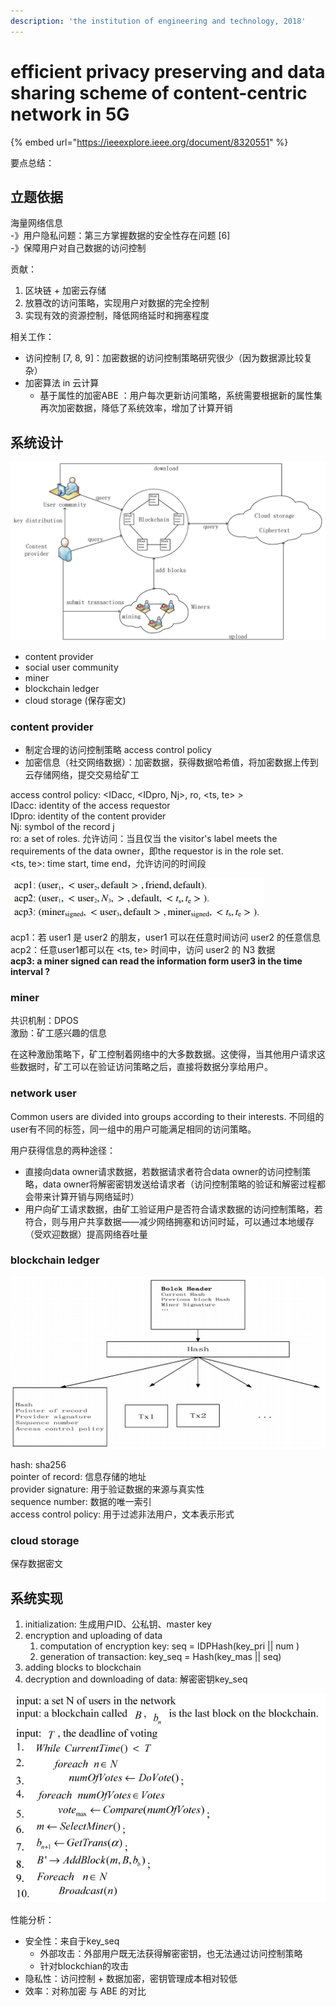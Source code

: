 ```yaml
---
description: 'the institution of engineering and technology, 2018'
---
```


# efficient privacy preserving and data sharing scheme of content-centric network in 5G

{% embed url="https://ieeexplore.ieee.org/document/8320551" %}

要点总结：



## 立题依据

海量网络信息  
 -》用户隐私问题：第三方掌握数据的安全性存在问题 \[6\]  
 -》保障用户对自己数据的访问控制

贡献：  
1. 区块链 + 加密云存储  
2. 放篡改的访问策略，实现用户对数据的完全控制  
3. 实现有效的资源控制，降低网络延时和拥塞程度

相关工作：

* 访问控制 \[7, 8, 9\]：加密数据的访问控制策略研究很少（因为数据源比较复杂）
* 加密算法 in 云计算
  * 基于属性的加密ABE ：用户每次更新访问策略，系统需要根据新的属性集再次加密数据，降低了系统效率，增加了计算开销

## 系统设计

![&#x7CFB;&#x7EDF;&#x67B6;&#x6784;](../.gitbook/assets/image%20%2821%29.png)

* content provider
* social user community
* miner
* blockchain ledger
* cloud storage \(保存密文\)

### content provider

* 制定合理的访问控制策略 access control policy
* 加密信息（社交网络数据）：加密数据，获得数据哈希值，将加密数据上传到云存储网络，提交交易给矿工

access control policy: &lt;IDacc, &lt;IDpro, Nj&gt;, ro, &lt;ts, te&gt; &gt;  
IDacc: identity of the access requestor  
IDpro: identity of the content provider  
Nj: symbol of the record j  
ro: a set of roles. 允许访问：当且仅当 the visitor's label meets the requirements of the data owner，即the requestor is in the role set.  
&lt;ts, te&gt;: time start, time end，允许访问的时间段

![acp&#x793A;&#x4F8B;](../.gitbook/assets/image%20%2838%29.png)

acp1：若 user1 是 user2 的朋友，user1 可以在任意时间访问 user2 的任意信息  
acp2：任意user1都可以在 &lt;ts, te&gt; 时间中，访问 user2 的 N3 数据  
**acp3: a miner signed can read the information form user3 in the time interval ?**

### miner

共识机制：DPOS  
激励：矿工感兴趣的信息

在这种激励策略下，矿工控制着网络中的大多数数据。这使得，当其他用户请求这些数据时，矿工可以在验证访问策略之后，直接将数据分享给用户。

### network user

Common users are divided into groups according to their interests. 不同组的user有不同的标签，同一组中的用户可能满足相同的访问策略。

用户获得信息的两种途径：

* 直接向data owner请求数据，若数据请求者符合data owner的访问控制策略，data owner将解密密钥发送给请求者（访问控制策略的验证和解密过程都会带来计算开销与网络延时）
* 用户向矿工请求数据，由矿工验证用户是否符合请求数据的访问控制策略，若符合，则与用户共享数据——减少网络拥塞和访问时延，可以通过本地缓存（受欢迎数据）提高网络吞吐量

### blockchain ledger

![block&#x7684;&#x6570;&#x636E;&#x7ED3;&#x6784;](../.gitbook/assets/image%20%2826%29.png)

hash: sha256  
pointer of record: 信息存储的地址  
provider signature: 用于验证数据的来源与真实性  
sequence number: 数据的唯一索引  
access control policy: 用于过滤非法用户，文本表示形式

### cloud storage

保存数据密文

## 系统实现

1. initialization: 生成用户ID、公私钥、master key 
2. encryption and uploading of data
   1. computation of encryption key: seq = IDPHash\(key\_pri \|\| num \)
   2. generation of transaction: key\_seq = Hash\(key\_mas \|\| seq\)
3. adding blocks to blockchain
4. decryption and downloading of data: 解密密钥key\_seq

![&#x9009;&#x62E9;&#x77FF;&#x5DE5;&#x3001;&#x751F;&#x6210;&#x533A;&#x5757;](../.gitbook/assets/image%20%286%29.png)

性能分析：

* 安全性：来自于key\_seq
  * 外部攻击：外部用户既无法获得解密密钥，也无法通过访问控制策略
  * 针对blockchian的攻击
* 隐私性：访问控制 + 数据加密，密钥管理成本相对较低
* 效率：对称加密 与 ABE 的对比


